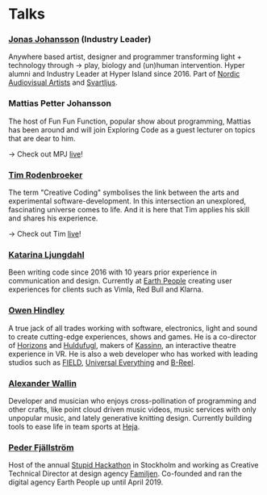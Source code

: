 # Talks

### [Jonas Johansson](https://jonasjohansson.se/) \(Industry Leader\)

Anywhere based artist, designer and programmer transforming light + technology through → play, biology and \(un\)human intervention. Hyper alumni and Industry Leader at Hyper Island since 2016. Part of [Nordic Audiovisual Artists](https://nava.community/) and [Svartljus](https://svartljus.se/).

### Mattias Petter Johansson

The host of Fun Fun Function, popular show about programming, Mattias has been around and will join Exploring Code as a guest lecturer on topics that are dear to him.

→ Check out MPJ [live](https://www.youtube.com/channel/UCO1cgjhGzsSYb1rsB4bFe4Q/videos)!

### [Tim Rodenbroeker](https://timrodenbroeker.de/)

The term "Creative Coding" symbolises the link between the arts and experimental software-development. In this intersection an unexplored, fascinating universe comes to life. And it is here that Tim applies his skill and shares his experience.

→ Check out Tim [live](https://www.youtube.com/watch?v=JW7oAbLVNJE)!

### [Katarina Ljungdahl](https://earthpeople.se/katarina)

Been writing code since 2016 with 10 years prior experience in communication and design. Currently at [Earth People](https://earthpeople.se/) creating user experiences for clients such as Vimla, Red Bull and Klarna.

### [Owen Hindley](http://www.owenhindley.co.uk/)

A true jack of all trades working with software, electronics, light and sound to create cutting-edge experiences, shows and games. He is a co-director of [Horizons](https://horizons-vr.com/) and [Huldufugl](http://huldufugl.is/), makers of [Kassinn](https://amaze-berlin.de/), an interactive theatre experience in VR. He is also a web developer who has worked with leading studios such as [FIELD](https://www.field.io/), [Universal Everything](https://universaleverything.com/latest) and [B-Reel](https://www.b-reel.com/).

### [Alexander Wallin](https://www.alexanderwallin.com/)

Developer and musician who enjoys cross-pollination of programming and other crafts, like point cloud driven music videos, music services with only unpopular music, and lately generative knitting design. Currently building tools to ease life in team sports at [Heja](https://heja.io/).

### [Peder Fjällström](https://pederfjallstrom.com/)

Host of the annual [Stupid Hackathon](https://www.stupidhackathon.se/) in Stockholm and working as Creative Technical Director at design agency [Familjen](https://www.familjen.se/). Co-founded and ran the digital agency Earth People up until April 2019.



